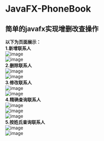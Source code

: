 # JavaFX-PhoneBook
## 简单的javafx实现增删改查操作
**以下为页面展示：**  
**1.新增联系人**  
![image](https://github.com/LYY-y/JavaFX-PhoneBook/blob/master/img/1.png)  
![image](https://github.com/LYY-y/JavaFX-PhoneBook/blob/master/img/2.png)  
**2.删除联系人**  
![image](https://github.com/LYY-y/JavaFX-PhoneBook/blob/master/img/3.png)  
![image](https://github.com/LYY-y/JavaFX-PhoneBook/blob/master/img/4.png)  
**3.修改联系人**  
![image](https://github.com/LYY-y/JavaFX-PhoneBook/blob/master/img/5.png)  
![image](https://github.com/LYY-y/JavaFX-PhoneBook/blob/master/img/6.png)  
**4.精确查询联系人**  
![image](https://github.com/LYY-y/JavaFX-PhoneBook/blob/master/img/7.png)  
![image](https://github.com/LYY-y/JavaFX-PhoneBook/blob/master/img/8.png)  
![image](https://github.com/LYY-y/JavaFX-PhoneBook/blob/master/img/9.png)  
**5.按姓氏查询联系人**  
![image](https://github.com/LYY-y/JavaFX-PhoneBook/blob/master/img/10.png)  
![image](https://github.com/LYY-y/JavaFX-PhoneBook/blob/master/img/11.png)  
